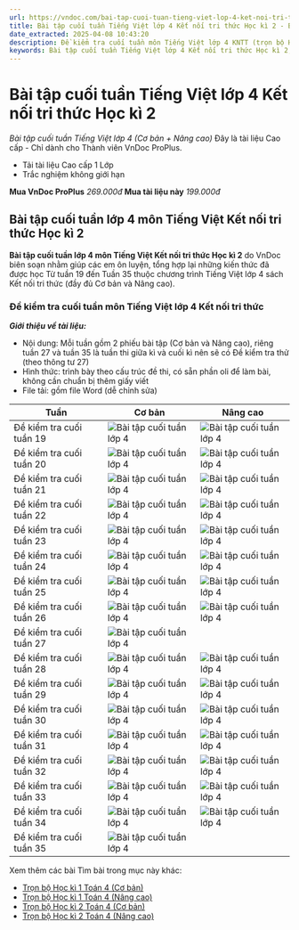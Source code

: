 ```yaml
---
url: https://vndoc.com/bai-tap-cuoi-tuan-tieng-viet-lop-4-ket-noi-tri-thuc-hoc-ki-2-325078
title: Bài tập cuối tuần Tiếng Việt lớp 4 Kết nối tri thức Học kì 2 - Bài tập cuối tuần Tiếng Việt lớp 4 (Cơ bản + Nâng cao) - VnDoc.com
date_extracted: 2025-04-08 10:43:20
description: Đề kiểm tra cuối tuần môn Tiếng Việt lớp 4 KNTT (trọn bộ Học kì 2) được VnDoc biên soạn nhằm giúp các em học sinh tham khảo, luyện tập kiến thức môn Tiếng Việt 4.
keywords: Bài tập cuối tuần Tiếng Việt lớp 4 Kết nối tri thức Học kì 2,Bài tập cuối tuần Tiếng Việt lớp 4 Học kì 2,Bài tập cuối tuần Tiếng Việt lớp 4 Kết nối tri thức,Bài tập cuối tuần Tiếng Việt lớp 4,bài tập cuối tuần lớp 4 môn tiếng việt,Phiếu bài tập cuối tuần lớp 4 môn Tiếng Việt,Đề kiểm tra cuối tuần môn Tiếng Việt lớp 4,giải bài tập tiếng việt lớp 4,bài tập tiếng việt lớp 4,giải tiếng việt lớp 4,bài tập cuối tuần lớp 4
---
```


# Bài tập cuối tuần Tiếng Việt lớp 4 Kết nối tri thức Học kì 2
 _Bài tập cuối tuần Tiếng Việt lớp 4 \(Cơ bản + Nâng cao\)_
Đây là tài liệu Cao cấp - Chỉ dành cho Thành viên VnDoc ProPlus.
  * Tải tài liệu Cao cấp 1 Lớp
  * Trắc nghiệm không giới hạn

**Mua VnDoc ProPlus** _269.000đ_ **Mua tài liệu này** _199.000đ_
## **Bài tập cuối tuần lớp 4 môn Tiếng Việt Kết nối tri thức Học kì 2**
**Bài tập cuối tuần lớp 4 môn Tiếng Việt Kết nối tri thức Học kì 2** do VnDoc biên soạn nhằm giúp các em ôn luyện, tổng hợp lại những kiến thức đã được học Từ tuần 19 đến Tuần 35 thuộc chương trình Tiếng Việt lớp 4 sách Kết nối tri thức \(đầy đủ Cơ bản và Nâng cao\).
### **Đề kiểm tra cuối tuần môn Tiếng Việt lớp 4 Kết nối tri thức**
 _**Giới thiệu về tài liệu:**_
  * Nội dung: Mỗi tuần gồm 2 phiếu bài tập \(Cơ bản và Nâng cao\), riêng tuần 27 và tuần 35 là tuần thi giữa kì và cuối kì nên sẽ có Đề kiểm tra thử \(theo thông tư 27\)
  * Hình thức: trình bày theo cấu trúc đề thi, có sẵn phần oli để làm bài, không cần chuẩn bị thêm giấy viết
  * File tải: gồm file Word \(dễ chỉnh sửa\)

**Tuần**| **Cơ bản**| **Nâng cao**  
---|---|---  
Đề kiểm tra cuối tuần 19| ![Bài tập cuối tuần lớp 4](https://i.vdoc.vn/data/image/2023/12/22/check-mark.svg)| ![Bài tập cuối tuần lớp 4](https://i.vdoc.vn/data/image/2023/12/22/check-mark.svg)  
Đề kiểm tra cuối tuần 20| ![Bài tập cuối tuần lớp 4](https://i.vdoc.vn/data/image/2023/12/22/check-mark.svg)| ![Bài tập cuối tuần lớp 4](https://i.vdoc.vn/data/image/2023/12/22/check-mark.svg)  
Đề kiểm tra cuối tuần 21| ![Bài tập cuối tuần lớp 4](https://i.vdoc.vn/data/image/2023/12/22/check-mark.svg)| ![Bài tập cuối tuần lớp 4](https://i.vdoc.vn/data/image/2023/12/22/check-mark.svg)  
Đề kiểm tra cuối tuần 22| ![Bài tập cuối tuần lớp 4](https://i.vdoc.vn/data/image/2023/12/22/check-mark.svg)| ![Bài tập cuối tuần lớp 4](https://i.vdoc.vn/data/image/2023/12/22/check-mark.svg)  
Đề kiểm tra cuối tuần 23| ![Bài tập cuối tuần lớp 4](https://i.vdoc.vn/data/image/2023/12/22/check-mark.svg)| ![Bài tập cuối tuần lớp 4](https://i.vdoc.vn/data/image/2023/12/22/check-mark.svg)  
Đề kiểm tra cuối tuần 24| ![Bài tập cuối tuần lớp 4](https://i.vdoc.vn/data/image/2023/12/22/check-mark.svg)| ![Bài tập cuối tuần lớp 4](https://i.vdoc.vn/data/image/2023/12/22/check-mark.svg)  
Đề kiểm tra cuối tuần 25| ![Bài tập cuối tuần lớp 4](https://i.vdoc.vn/data/image/2023/12/22/check-mark.svg)| ![Bài tập cuối tuần lớp 4](https://i.vdoc.vn/data/image/2023/12/22/check-mark.svg)  
Đề kiểm tra cuối tuần 26| ![Bài tập cuối tuần lớp 4](https://i.vdoc.vn/data/image/2023/12/22/check-mark.svg)| ![Bài tập cuối tuần lớp 4](https://i.vdoc.vn/data/image/2023/12/22/check-mark.svg)  
Đề kiểm tra cuối tuần 27| ![Bài tập cuối tuần lớp 4](https://i.vdoc.vn/data/image/2023/12/22/check-mark.svg)  
Đề kiểm tra cuối tuần 28| ![Bài tập cuối tuần lớp 4](https://i.vdoc.vn/data/image/2023/12/22/check-mark.svg)| ![Bài tập cuối tuần lớp 4](https://i.vdoc.vn/data/image/2023/12/22/check-mark.svg)  
Đề kiểm tra cuối tuần 29| ![Bài tập cuối tuần lớp 4](https://i.vdoc.vn/data/image/2023/12/22/check-mark.svg)| ![Bài tập cuối tuần lớp 4](https://i.vdoc.vn/data/image/2023/12/22/check-mark.svg)  
Đề kiểm tra cuối tuần 30| ![Bài tập cuối tuần lớp 4](https://i.vdoc.vn/data/image/2023/12/22/check-mark.svg)| ![Bài tập cuối tuần lớp 4](https://i.vdoc.vn/data/image/2023/12/22/check-mark.svg)  
Đề kiểm tra cuối tuần 31| ![Bài tập cuối tuần lớp 4](https://i.vdoc.vn/data/image/2023/12/22/check-mark.svg)| ![Bài tập cuối tuần lớp 4](https://i.vdoc.vn/data/image/2023/12/22/check-mark.svg)  
Đề kiểm tra cuối tuần 32| ![Bài tập cuối tuần lớp 4](https://i.vdoc.vn/data/image/2023/12/22/check-mark.svg)| ![Bài tập cuối tuần lớp 4](https://i.vdoc.vn/data/image/2023/12/22/check-mark.svg)  
Đề kiểm tra cuối tuần 33| ![Bài tập cuối tuần lớp 4](https://i.vdoc.vn/data/image/2023/12/22/check-mark.svg)| ![Bài tập cuối tuần lớp 4](https://i.vdoc.vn/data/image/2023/12/22/check-mark.svg)  
Đề kiểm tra cuối tuần 34| ![Bài tập cuối tuần lớp 4](https://i.vdoc.vn/data/image/2023/12/22/check-mark.svg)| ![Bài tập cuối tuần lớp 4](https://i.vdoc.vn/data/image/2023/12/22/check-mark.svg)  
Đề kiểm tra cuối tuần 35| ![Bài tập cuối tuần lớp 4](https://i.vdoc.vn/data/image/2023/12/22/check-mark.svg)  
Xem thêm các bài Tìm bài trong mục này khác:
  * [Trọn bộ Học kì 1 Toán 4 \(Cơ bản\)](</bai-tap-cuoi-tuan-toan-lop-4-ket-noi-tri-thuc-hoc-ki-1-co-ban-304521>)
  * [Trọn bộ Học kì 1 Toán 4 \(Nâng cao\)](</bai-tap-cuoi-tuan-toan-lop-4-ket-noi-tri-thuc-hoc-ki-1-nang-cao-300442>)
  * [Trọn bộ Học kì 2 Toán 4 \(Cơ bản\)](</bai-tap-cuoi-tuan-toan-lop-4-ket-noi-tri-thuc-hoc-ki-2-co-ban-326052>)
  * [Trọn bộ Học kì 2 Toán 4 \(Nâng cao\)](</bai-tap-cuoi-tuan-toan-lop-4-ket-noi-tri-thuc-hoc-ki-2-nang-cao-315527>)

